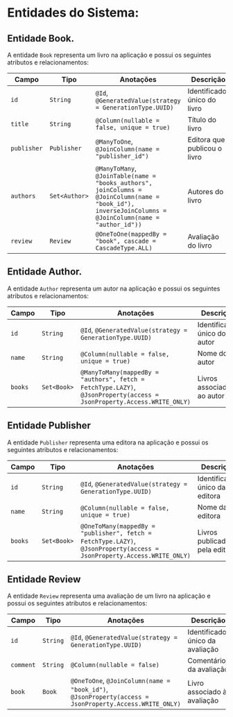 # Entidades do Sistema:

## Entidade Book.

A entidade `Book` representa um livro na aplicação e possui os seguintes atributos e relacionamentos:

| Campo         | Tipo                | Anotações                                          | Descrição                                     |
|---------------|---------------------|---------------------------------------------------|-----------------------------------------------|
| `id`          | `String`            | `@Id`, `@GeneratedValue(strategy = GenerationType.UUID)` | Identificador único do livro                   |
| `title`       | `String`            | `@Column(nullable = false, unique = true)`        | Título do livro                                |
| `publisher`   | `Publisher`         | `@ManyToOne`, `@JoinColumn(name = "publisher_id")`| Editora que publicou o livro                   |
| `authors`     | `Set<Author>`       | `@ManyToMany`, `@JoinTable(name = "books_authors", joinColumns = @JoinColumn(name = "book_id"), inverseJoinColumns = @JoinColumn(name = "author_id"))` | Autores do livro                               |
| `review`      | `Review`            | `@OneToOne(mappedBy = "book", cascade = CascadeType.ALL)` | Avaliação do livro                             |

## Entidade Author.

A entidade `Author` representa um autor na aplicação e possui os seguintes atributos e relacionamentos:

| Campo         | Tipo                | Anotações                                          | Descrição                                     |
|---------------|---------------------|---------------------------------------------------|-----------------------------------------------|
| `id`          | `String`            | `@Id`, `@GeneratedValue(strategy = GenerationType.UUID)` | Identificador único do autor                   |
| `name`        | `String`            | `@Column(nullable = false, unique = true)`        | Nome do autor                                  |
| `books`       | `Set<Book>`         | `@ManyToMany(mappedBy = "authors", fetch = FetchType.LAZY)`, `@JsonProperty(access = JsonProperty.Access.WRITE_ONLY)` | Livros associados ao autor                     |

## Entidade Publisher

A entidade `Publisher` representa uma editora na aplicação e possui os seguintes atributos e relacionamentos:

| Campo         | Tipo                | Anotações                                          | Descrição                                     |
|---------------|---------------------|---------------------------------------------------|-----------------------------------------------|
| `id`          | `String`            | `@Id`, `@GeneratedValue(strategy = GenerationType.UUID)` | Identificador único da editora                 |
| `name`        | `String`            | `@Column(nullable = false, unique = true)`        | Nome da editora                                |
| `books`       | `Set<Book>`         | `@OneToMany(mappedBy = "publisher", fetch = FetchType.LAZY)`, `@JsonProperty(access = JsonProperty.Access.WRITE_ONLY)` | Livros publicados pela editora                 |

## Entidade Review

A entidade `Review` representa uma avaliação de um livro na aplicação e possui os seguintes atributos e relacionamentos:

| Campo         | Tipo                | Anotações                                          | Descrição                                     |
|---------------|---------------------|---------------------------------------------------|-----------------------------------------------|
| `id`          | `String`            | `@Id`, `@GeneratedValue(strategy = GenerationType.UUID)` | Identificador único da avaliação               |
| `comment`     | `String`            | `@Column(nullable = false)`                       | Comentário da avaliação                        |
| `book`        | `Book`              | `@OneToOne`, `@JoinColumn(name = "book_id")`, `@JsonProperty(access = JsonProperty.Access.WRITE_ONLY)` | Livro associado à avaliação                    |

